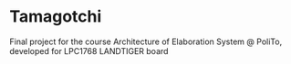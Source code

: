 # Tamagotchi
Final project for the course Architecture of Elaboration System @ PoliTo, developed for LPC1768 LANDTIGER board

